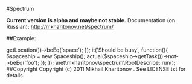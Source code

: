 #Spectrum

**Current version is alpha and maybe not stable.**
Documentation (on Russian): http://mkharitonov.net/spectrum/

##Example:
<?php
require_once 'spectrum/application/init.php';

describe('Spaceship', function(){
	it('Should be in space', function(){
		$spaceship = new Spaceship();
		actual($spaceship->getLocation())->beEq('space');
	});

	it('Should be busy', function(){
		$spaceship = new Spaceship();
		actual($spaceship->getTask())->not->beEq('foo');
	});
});

\net\mkharitonov\spectrum\RootDescribe::run();

##Copyright
Copyright (c) 2011 Mikhail Kharitonov <mvkharitonov@gmail.com>. See LICENSE.txt for details.